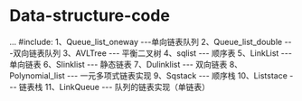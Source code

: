 # Data-structure-code
...
#include:
1、Queue_list_oneway ---单向链表队列
2、Queue_list_double ---双向链表队列
3、AVLTree --- 平衡二叉树
4、sqlist --- 顺序表
5、LinkList --- 单向链表
6、Slinklist --- 静态链表
7、Dulinklist --- 双向链表
8、Polynomial_list --- 一元多项式链表实现
9、Sqstack --- 顺序栈
10、Liststace --- 链表栈
11、LinkQueue --- 队列的链表实现（单链表）
